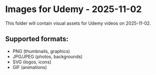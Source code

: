 # Images for Udemy - 2025-11-02

This folder will contain visual assets for Udemy videos on 2025-11-02.

## Supported formats:
- PNG (thumbnails, graphics)
- JPG/JPEG (photos, backgrounds)
- SVG (logos, icons)
- GIF (animations)
